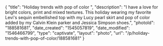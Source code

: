 {
    "title": "Holiday trends with pop of color ",
    "description": "I have a love for bright colors, print and mixed textures. This holiday wearing my favorite Levi's sequin embellished top with my Lucy pearl skirt and pop of color added by my Calvin Klein parker and Jessica Simpson shoes.",
    "photoId": "188581681",
    "date_created": "1545057819",
    "date_modified": "1546466799",
    "type": "captivate",
    "layout": "photo",
    "url": "\/p\/holiday-trends-with-pop-of-color\/188581681"
}